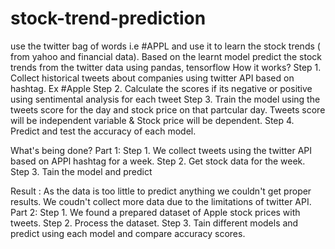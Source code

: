 # stock-trend-prediction
use the twitter bag of words i.e #APPL and use it to learn the stock trends ( from yahoo and financial data). Based on the learnt model predict the stock trends from the twitter data using pandas, tensorflow
How it works?
Step 1. Collect historical tweets about companies using twitter API based on hashtag. Ex #Apple
Step 2. Calculate the scores if its negative or positive using sentimental analysis for each tweet
Step 3. Train the model using the tweets score for the day and stock price on that partcular day. Tweets score will be independent variable & Stock price will be dependent.
Step 4. Predict and test the accuracy of each model.

What's being done?
Part 1:
Step 1. We collect tweets using the twitter API  based on APPl hashtag for a week.
Step 2. Get stock data for the week.
Step 3. Tain the model and predict

Result : As the data is too little to predict anything we couldn't get proper results. We coudn't collect more data due to the limitations of twitter API.
Part 2:
Step 1. We found a prepared dataset of Apple stock prices with tweets.
Step 2. Process the dataset.
Step 3. Tain different models and predict using each model and compare accuracy scores.